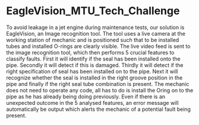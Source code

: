 # EagleVision_MTU_Tech_Challenge
To avoid leakage in a jet engine during maintenance tests, our solution is EagleVision, an Image recognition tool. The tool uses a live camera at the working station of mechanic and is positioned such that to be installed tubes and installed O-rings are clearly visible. The live video feed is sent to the image recognition tool, which then performs 5 crucial features to classify faults. First it will identify if the seal has been installed onto the pipe. Secondly it will detect if this is damaged. Thirdly it will detect if the right specification of seal has been installed on to the pipe. Next it will recognize whether the seal is installed in the right groove position in the pipe and finally if the right seal tube combination is present. The mechanic does not need to operate any code, all has to do is install the Oring on to the pipe as he has already being doing previously. Even if there is an unexpected outcome in the 5 analysed features, an error message will automatically be output which alerts the mechanic of a potential fault being present.
